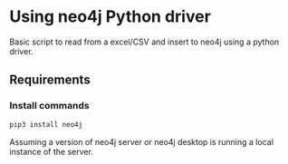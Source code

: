 # Using neo4j Python driver

Basic script to read from a excel/CSV and insert to neo4j using a python driver.

## Requirements

### Install commands

``` bash
pip3 install neo4j
```

Assuming a version of neo4j server or neo4j desktop is running a local instance of the server.
